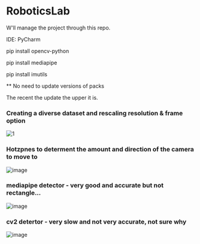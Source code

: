# RoboticsLab

W'll manage the project through this repo.

IDE: PyCharm

pip install opencv-python

pip install mediapipe 

pip install imutils

** No need to update versions of packs

The recent the update the upper it is.

### Creating a diverse dataset and rescaling resolution & frame option
![1](https://user-images.githubusercontent.com/85457983/166112873-d9521e51-0e88-4cd2-83b3-602bb29c4858.JPG)

### Hotzpnes to determent the amount and direction of the camera to move to 
![image](https://user-images.githubusercontent.com/54915373/161993748-a10f035b-9f23-4ae9-b575-91572c3876b8.png)

### mediapipe detector - very good and accurate but not rectangle...
![image](https://user-images.githubusercontent.com/85457983/158022794-9a3b0be3-1f32-44e2-b6a0-b3084197dd4d.png)

### cv2 detertor - very slow and not very accurate, not sure why
![image](https://user-images.githubusercontent.com/85457983/158022758-4b684f36-2d91-4b3d-b51e-539dd785bf12.png)


